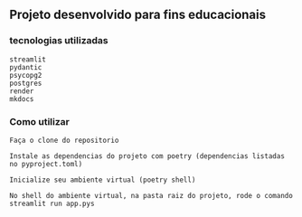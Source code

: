 ## Projeto desenvolvido para fins educacionais

### tecnologias utilizadas
    streamlit
    pydantic
    psycopg2
    postgres
    render
    mkdocs

### Como utilizar

    Faça o clone do repositorio

    Instale as dependencias do projeto com poetry (dependencias listadas no pyproject.toml)

    Inicialize seu ambiente virtual (poetry shell)

    No shell do ambiente virtual, na pasta raiz do projeto, rode o comando streamlit run app.pys